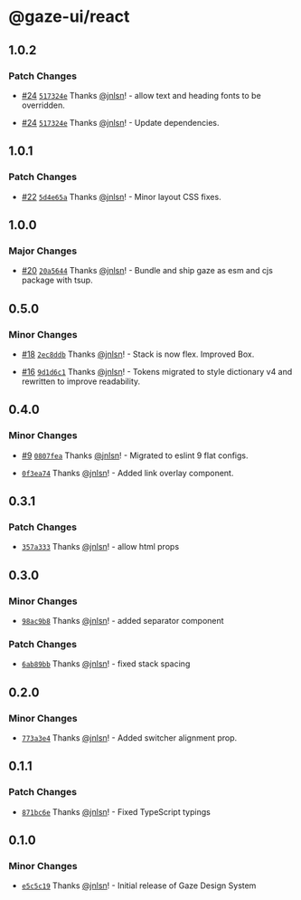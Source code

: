 # @gaze-ui/react

## 1.0.2

### Patch Changes

- [#24](https://github.com/studio-drishti/gaze/pull/24) [`517324e`](https://github.com/studio-drishti/gaze/commit/517324e784a4522feaa4d841ae2279d693dd4372) Thanks [@jnlsn](https://github.com/jnlsn)! - allow text and heading fonts to be overridden.

- [#24](https://github.com/studio-drishti/gaze/pull/24) [`517324e`](https://github.com/studio-drishti/gaze/commit/517324e784a4522feaa4d841ae2279d693dd4372) Thanks [@jnlsn](https://github.com/jnlsn)! - Update dependencies.

## 1.0.1

### Patch Changes

- [#22](https://github.com/studio-drishti/gaze/pull/22) [`5d4e65a`](https://github.com/studio-drishti/gaze/commit/5d4e65a7b3a027b8cf7becca6e5231e5412bc93d) Thanks [@jnlsn](https://github.com/jnlsn)! - Minor layout CSS fixes.

## 1.0.0

### Major Changes

- [#20](https://github.com/studio-drishti/gaze/pull/20) [`20a5644`](https://github.com/studio-drishti/gaze/commit/20a5644bb5f1020fd6ee4fd4d0ede05dc256c49b) Thanks [@jnlsn](https://github.com/jnlsn)! - Bundle and ship gaze as esm and cjs package with tsup.

## 0.5.0

### Minor Changes

- [#18](https://github.com/studio-drishti/gaze/pull/18) [`2ec8ddb`](https://github.com/studio-drishti/gaze/commit/2ec8ddbf34a7809f2e5c01a5b51bd4e528194716) Thanks [@jnlsn](https://github.com/jnlsn)! - Stack is now flex. Improved Box.

- [#16](https://github.com/studio-drishti/gaze/pull/16) [`9d1d6c1`](https://github.com/studio-drishti/gaze/commit/9d1d6c1068581b73e348dcbfa6ba97d8bec64b07) Thanks [@jnlsn](https://github.com/jnlsn)! - Tokens migrated to style dictionary v4 and rewritten to improve readability.

## 0.4.0

### Minor Changes

- [#9](https://github.com/studio-drishti/gaze/pull/9) [`0807fea`](https://github.com/studio-drishti/gaze/commit/0807feafd03b0d6cdbd3a233cdd8a5e80deb1834) Thanks [@jnlsn](https://github.com/jnlsn)! - Migrated to eslint 9 flat configs.

- [`0f3ea74`](https://github.com/studio-drishti/gaze/commit/0f3ea7498c7d8daa275f19448ed5ddc38fe0a996) Thanks [@jnlsn](https://github.com/jnlsn)! - Added link overlay component.

## 0.3.1

### Patch Changes

- [`357a333`](https://github.com/studio-drishti/gaze/commit/357a3336bfb6b83e151b9cc9ac2e82b261712310) Thanks [@jnlsn](https://github.com/jnlsn)! - allow html props

## 0.3.0

### Minor Changes

- [`98ac9b8`](https://github.com/studio-drishti/gaze/commit/98ac9b87d01e9da6c1761218b6464466889a07ed) Thanks [@jnlsn](https://github.com/jnlsn)! - added separator component

### Patch Changes

- [`6ab89bb`](https://github.com/studio-drishti/gaze/commit/6ab89bbfe5c50cca8ddd4c96f8cb968f3caf7be7) Thanks [@jnlsn](https://github.com/jnlsn)! - fixed stack spacing

## 0.2.0

### Minor Changes

- [`773a3e4`](https://github.com/studio-drishti/gaze/commit/773a3e474a1edc96177fb0a5f38d4dcddd15b9b9) Thanks [@jnlsn](https://github.com/jnlsn)! - Added switcher alignment prop.

## 0.1.1

### Patch Changes

- [`871bc6e`](https://github.com/studio-drishti/gaze/commit/871bc6eb0bfeef629ef207a52ff6a28533bf8c57) Thanks [@jnlsn](https://github.com/jnlsn)! - Fixed TypeScript typings

## 0.1.0

### Minor Changes

- [`e5c5c19`](https://github.com/studio-drishti/gaze/commit/e5c5c19d7c04934a858701a79f8cca876dac91f4) Thanks [@jnlsn](https://github.com/jnlsn)! - Initial release of Gaze Design System
